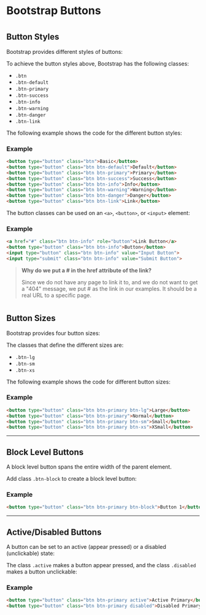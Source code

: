 Bootstrap Buttons
===============

# 

#  

Button Styles
-------------

Bootstrap provides different styles of buttons:

To achieve the button styles above, Bootstrap has the following classes:

-   `.btn`
-   `.btn-default`
-   `.btn-primary`
-   `.btn-success`
-   `.btn-info`
-   `.btn-warning`
-   `.btn-danger`
-   `.btn-link`

The following example shows the code for the different button styles:

### Example

``` html
<button type="button" class="btn">Basic</button>
<button type="button" class="btn btn-default">Default</button>
<button type="button" class="btn btn-primary">Primary</button>
<button type="button" class="btn btn-success">Success</button>
<button type="button" class="btn btn-info">Info</button>
<button type="button" class="btn btn-warning">Warning</button>
<button type="button" class="btn btn-danger">Danger</button>
<button type="button" class="btn btn-link">Link</button>
```

The button classes can be used on an `<a>`, `<button>`, or `<input>` element:

### Example

``` html
<a href="#" class="btn btn-info" role="button">Link Button</a>
<button type="button" class="btn btn-info">Button</button>
<input type="button" class="btn btn-info" value="Input Button">
<input type="submit" class="btn btn-info" value="Submit Button">
```

> **Why do we put a # in the href attribute of the link?**
>
> Since we do not have any page to link it to, and we do not want to get a "404" message, we put # as the link in our examples. It should be a real URL to a specific page.

#  

#  

Button Sizes
------------

Bootstrap provides four button sizes:

The classes that define the different sizes are:

-   `.btn-lg`
-   `.btn-sm`
-   `.btn-xs`

The following example shows the code for different button sizes:

### Example

```html
<button type="button" class="btn btn-primary btn-lg">Large</button>
<button type="button" class="btn btn-primary">Normal</button>
<button type="button" class="btn btn-primary btn-sm">Small</button>
<button type="button" class="btn btn-primary btn-xs">XSmall</button>
```

* * * * *

Block Level Buttons
-------------------

A block level button spans the entire width of the parent element.

Add class `.btn-block` to create a block level button:

### Example

``` html
<button type="button" class="btn btn-primary btn-block">Button 1</button>
```

* * * * *

Active/Disabled Buttons
-----------------------

A button can be set to an active (appear pressed) or a disabled (unclickable) state:

The class `.active` makes a button appear pressed, and the class `.disabled` makes a button unclickable:

### Example

``` html
<button type="button" class="btn btn-primary active">Active Primary</button>\
<button type="button" class="btn btn-primary disabled">Disabled Primary</button>
```